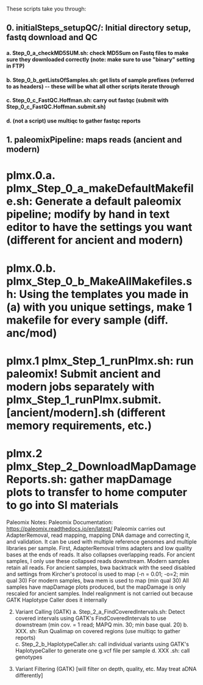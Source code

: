 These scripts take you through:

## 0. initialSteps_setupQC/: Initial directory setup, fastq download and QC

   #### a. Step_0_a_checkMD5SUM.sh: check MD5Sum on Fastq files to make sure they downloaded correctly (note: make sure to use "binary" setting in FTP)

   #### b. Step_0_b_getListsOfSamples.sh: get lists of sample prefixes (referred to as headers) -- these will be what all other scripts iterate through

   #### c. Step_0_c_FastQC.Hoffman.sh: carry out fastqc (submit with Step_0_c_FastQC.Hoffman.submit.sh)

   #### d. (not a script) use multiqc to gather fastqc reports

## 1. paleomixPipeline: maps reads (ancient and modern)
  # plmx.0.a. plmx_Step_0_a_makeDefaultMakefile.sh: Generate a default paleomix pipeline; modify by hand in text editor to have the settings you want (different for ancient and modern)
  # plmx.0.b. plmx_Step_0_b_MakeAllMakefiles.sh: Using the templates you made in (a) with you unique settings, make 1 makefile for every sample (diff. anc/mod)
  # plmx.1 plmx_Step_1_runPlmx.sh: run paleomix! Submit ancient and modern jobs separately with plmx_Step_1_runPlmx.submit.[ancient/modern].sh (different memory requirements, etc.)
  # plmx.2 plmx_Step_2_DownloadMapDamageReports.sh: gather mapDamage plots to transfer to home computer to go into SI materials
Paleomix Notes: 
Paleomix Documentation: https://paleomix.readthedocs.io/en/latest/
Paleomix carries out AdapterRemoval, read mapping, mapping DNA damage and correcting it, and validation.
It can be used with multiple reference genomes and multiple libraries per sample.
First, AdapterRemoval trims adapters and low quality bases at the ends of reads. It also collapses overlapping reads.
For ancient samples, I only use these collapsed reads downstream. Modern samples retain all reads.
For ancient samples, bwa backtrack with the seed disabled and settings from Kircher's protocol is used to map (-n = 0.01; -o=2; min qual 30)
For modern samples, bwa mem is used to map (min qual 30)
All samples have mapDamage plots produced, but the mapDamage is only rescaled for ancient samples.
Indel realignment is not carried out because GATK Haplotype Caller does it internally

2. Variant Calling (GATK)
  a. Step_2_a_FindCoveredIntervals.sh: Detect covered intervals using GATK's FindCoveredIntervals to use downstream (min cov. = 1 read; MAPQ min. 30; min base qual. 20)
  b. XXX. sh: Run Qualimap on covered regions (use multiqc to gather reports)  
  c. Step_2_b_HaplotypeCaller.sh: call individual variants using GATK's HaplotypeCaller to generate one g.vcf file per sample
  d. XXX .sh: call genotypes

3. Variant Filtering (GATK)
[will filter on depth, quality, etc. May treat aDNA differently]
